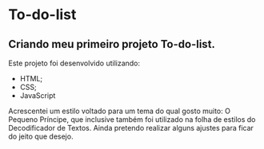 # To-do-list
## Criando meu primeiro projeto To-do-list.
Este projeto foi desenvolvido utilizando:
- HTML;
- CSS;
- JavaScript <br>

Acrescentei um estilo voltado para um tema do qual gosto muito: O Pequeno Príncipe, que inclusive também foi utilizado na folha de estilos do Decodificador de Textos.
Ainda pretendo realizar alguns ajustes para ficar do jeito que desejo.
